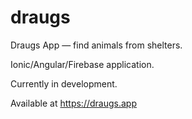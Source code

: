 # draugs
Draugs App — find animals from shelters.

Ionic/Angular/Firebase application.

Currently in development.

Available at https://draugs.app
